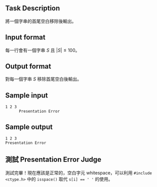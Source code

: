 ## Task Description

將一個字串的首尾空白移除後輸出。

## Input format
每一行會有一個字串 $S$ 且 $|S| \le 100$。

## Output format
對每一個字串 $S$ 移除首尾空白後輸出。

## Sample input
```
1 2 3 
      Presentation Error
```

## Sample output
```
1 2 3
Presentation Error
```

## 測試 Presentation Error Judge ##

測試完畢！現在應該是正常的，空白字元 whitespace，可以利用 `#include <ctype.h>` 中的 `isspace()` 取代 `s[i] == ' '` 的使用。